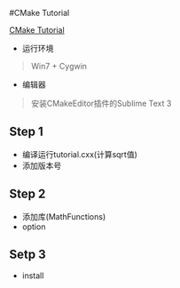 #CMake Tutorial

[CMake Tutorial](https://cmake.org/cmake-tutorial/)

* 运行环境  
> Win7 + Cygwin

* 编辑器
> 安装CMakeEditor插件的Sublime Text 3


## Step 1
* 编译运行tutorial.cxx(计算sqrt值)
* 添加版本号

## Step 2
* 添加库(MathFunctions)
* option

## Setp 3
* install



